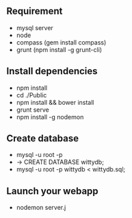## Requirement
- mysql server
- node
- compass (gem install compass)
- grunt (npm install -g grunt-cli)

## Install dependencies
- npm install
- cd ./Public
- npm install && bower install
- grunt serve
- npm install -g nodemon

## Create database

- mysql -u root -p
- -> CREATE DATABASE wittydb;
- mysql -u root -p wittydb < wittydb.sql;

## Launch your webapp
- nodemon server.j
